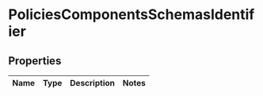 # PoliciesComponentsSchemasIdentifier

## Properties
Name | Type | Description | Notes
------------ | ------------- | ------------- | -------------
